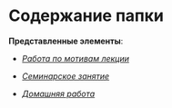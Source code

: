 # Содержание папки

**Представленные элементы**:

* [*Работа по мотивам лекции*](https://github.com/IrinaKazantseva/WEB/tree/main/HTML_CSS/Lection_HTML_CSS)

* [*Семинарское занятие*](https://github.com/IrinaKazantseva/WEB/tree/main/HTML_CSS/WorkOnSeminar_HTML_CSS)

* [*Домашняя работа*](https://github.com/IrinaKazantseva/WEB/tree/main/HTML_CSS/HomeWork_HTML_CSS)







